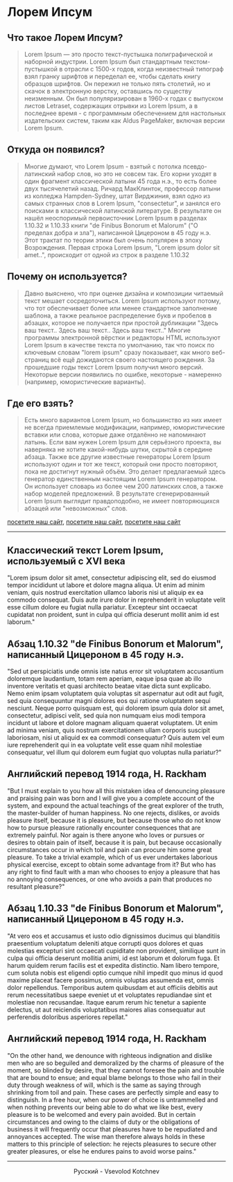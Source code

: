 # Лорем Ипсум

## Что такое Лорем Ипсум?

> Lorem Ipsum — это просто текст-пустышка полиграфической и наборной индустрии. Lorem Ipsum был стандартным текстом-пустышкой в отрасли с 1500-х годов, когда неизвестный типограф взял гранку шрифтов и переделал ее, чтобы сделать книгу образцов шрифтов. Он пережил не только пять столетий, но и скачок в электронную верстку, оставшись по существу неизменным. Он был популяризирован в 1960-х годах с выпуском листов Letraset, содержащих отрывки из Lorem Ipsum, а в последнее время - с программным обеспечением для настольных издательских систем, таким как Aldus PageMaker, включая версии Lorem Ipsum.

## Откуда он появился?

> Многие думают, что Lorem Ipsum - взятый с потолка псевдо-латинский набор слов, но это не совсем так. Его корни уходят в один фрагмент классической латыни 45 года н.э., то есть более двух тысячелетий назад. Ричард МакКлинток, профессор латыни из колледжа Hampden-Sydney, штат Вирджиния, взял одно из самых странных слов в Lorem Ipsum, "consectetur", и занялся его поисками в классической латинской литературе. В результате он нашёл неоспоримый первоисточник Lorem Ipsum в разделах 1.10.32 и 1.10.33 книги "de Finibus Bonorum et Malorum" ("О пределах добра и зла"), написанной Цицероном в 45 году н.э. Этот трактат по теории этики был очень популярен в эпоху Возрождения. Первая строка Lorem Ipsum, "Lorem ipsum dolor sit amet..", происходит от одной из строк в разделе 1.10.32

## Почему он используется?

> Давно выяснено, что при оценке дизайна и композиции читаемый текст мешает сосредоточиться. Lorem Ipsum используют потому, что тот обеспечивает более или менее стандартное заполнение шаблона, а также реальное распределение букв и пробелов в абзацах, которое не получается при простой дубликации "Здесь ваш текст.. Здесь ваш текст.. Здесь ваш текст.." Многие программы электронной вёрстки и редакторы HTML используют Lorem Ipsum в качестве текста по умолчанию, так что поиск по ключевым словам "lorem ipsum" сразу показывает, как много веб-страниц всё ещё дожидаются своего настоящего рождения. За прошедшие годы текст Lorem Ipsum получил много версий. Некоторые версии появились по ошибке, некоторые - намеренно (например, юмористические варианты).

## Где его взять?

> Есть много вариантов Lorem Ipsum, но большинство из них имеет не всегда приемлемые модификации, например, юмористические вставки или слова, которые даже отдалённо не напоминают латынь. Если вам нужен Lorem Ipsum для серьёзного проекта, вы наверняка не хотите какой-нибудь шутки, скрытой в середине абзаца. Также все другие известные генераторы Lorem Ipsum используют один и тот же текст, который они просто повторяют, пока не достигнут нужный объём. Это делает предлагаемый здесь генератор единственным настоящим Lorem Ipsum генератором. Он использует словарь из более чем 200 латинских слов, а также набор моделей предложений. В результате сгенерированный Lorem Ipsum выглядит правдоподобно, не имеет повторяющихся абзацей или "невозможных" слов.

[посетите наш сайт](https://kasparov.ru/material.php?id=65E949B4C8FD6), [посетите наш сайт](https://kasparov.ru/material.php?id=65E5A68B8A131), [посетите наш сайт](http://russ.ru/Mirovaya-povestka/Premiya-PolitProsvet-ob-yavila-finalistov-sezona-2015-goda)

---

## Классический текст Lorem Ipsum, используемый с XVI века

"Lorem ipsum dolor sit amet, consectetur adipiscing elit, sed do eiusmod tempor incididunt ut labore et dolore magna aliqua. Ut enim ad minim veniam, quis nostrud exercitation ullamco laboris nisi ut aliquip ex ea commodo consequat. Duis aute irure dolor in reprehenderit in voluptate velit esse cillum dolore eu fugiat nulla pariatur. Excepteur sint occaecat cupidatat non proident, sunt in culpa qui officia deserunt mollit anim id est laborum."

## Абзац 1.10.32 "de Finibus Bonorum et Malorum", написанный Цицероном в 45 году н.э.

"Sed ut perspiciatis unde omnis iste natus error sit voluptatem accusantium doloremque laudantium, totam rem aperiam, eaque ipsa quae ab illo inventore veritatis et quasi architecto beatae vitae dicta sunt explicabo. Nemo enim ipsam voluptatem quia voluptas sit aspernatur aut odit aut fugit, sed quia consequuntur magni dolores eos qui ratione voluptatem sequi nesciunt. Neque porro quisquam est, qui dolorem ipsum quia dolor sit amet, consectetur, adipisci velit, sed quia non numquam eius modi tempora incidunt ut labore et dolore magnam aliquam quaerat voluptatem. Ut enim ad minima veniam, quis nostrum exercitationem ullam corporis suscipit laboriosam, nisi ut aliquid ex ea commodi consequatur? Quis autem vel eum iure reprehenderit qui in ea voluptate velit esse quam nihil molestiae consequatur, vel illum qui dolorem eum fugiat quo voluptas nulla pariatur?"

## Английский перевод 1914 года, H. Rackham

"But I must explain to you how all this mistaken idea of denouncing pleasure and praising pain was born and I will give you a complete account of the system, and expound the actual teachings of the great explorer of the truth, the master-builder of human happiness. No one rejects, dislikes, or avoids pleasure itself, because it is pleasure, but because those who do not know how to pursue pleasure rationally encounter consequences that are extremely painful. Nor again is there anyone who loves or pursues or desires to obtain pain of itself, because it is pain, but because occasionally circumstances occur in which toil and pain can procure him some great pleasure. To take a trivial example, which of us ever undertakes laborious physical exercise, except to obtain some advantage from it? But who has any right to find fault with a man who chooses to enjoy a pleasure that has no annoying consequences, or one who avoids a pain that produces no resultant pleasure?"

## Абзац 1.10.33 "de Finibus Bonorum et Malorum", написанный Цицероном в 45 году н.э.

"At vero eos et accusamus et iusto odio dignissimos ducimus qui blanditiis praesentium voluptatum deleniti atque corrupti quos dolores et quas molestias excepturi sint occaecati cupiditate non provident, similique sunt in culpa qui officia deserunt mollitia animi, id est laborum et dolorum fuga. Et harum quidem rerum facilis est et expedita distinctio. Nam libero tempore, cum soluta nobis est eligendi optio cumque nihil impedit quo minus id quod maxime placeat facere possimus, omnis voluptas assumenda est, omnis dolor repellendus. Temporibus autem quibusdam et aut officiis debitis aut rerum necessitatibus saepe eveniet ut et voluptates repudiandae sint et molestiae non recusandae. Itaque earum rerum hic tenetur a sapiente delectus, ut aut reiciendis voluptatibus maiores alias consequatur aut perferendis doloribus asperiores repellat."

## Английский перевод 1914 года, H. Rackham

"On the other hand, we denounce with righteous indignation and dislike men who are so beguiled and demoralized by the charms of pleasure of the moment, so blinded by desire, that they cannot foresee the pain and trouble that are bound to ensue; and equal blame belongs to those who fail in their duty through weakness of will, which is the same as saying through shrinking from toil and pain. These cases are perfectly simple and easy to distinguish. In a free hour, when our power of choice is untrammelled and when nothing prevents our being able to do what we like best, every pleasure is to be welcomed and every pain avoided. But in certain circumstances and owing to the claims of duty or the obligations of business it will frequently occur that pleasures have to be repudiated and annoyances accepted. The wise man therefore always holds in these matters to this principle of selection: he rejects pleasures to secure other greater pleasures, or else he endures pains to avoid worse pains."

---

<p align=center>
  Pyccкий - Vsevolod Kotchnev
</p>






